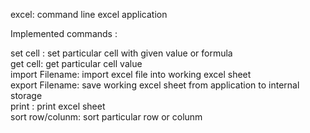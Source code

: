 excel: command line excel application

Implemented commands :<br>

set cell :       set particular cell with given value or formula<br>
get cell:        get particular cell value<br>
import Filename: import excel file into working excel sheet<br>
export Filename: save working excel sheet from application to internal storage<br>
print :          print excel sheet<br>
sort row/colunm: sort particular row or colunm<br>
